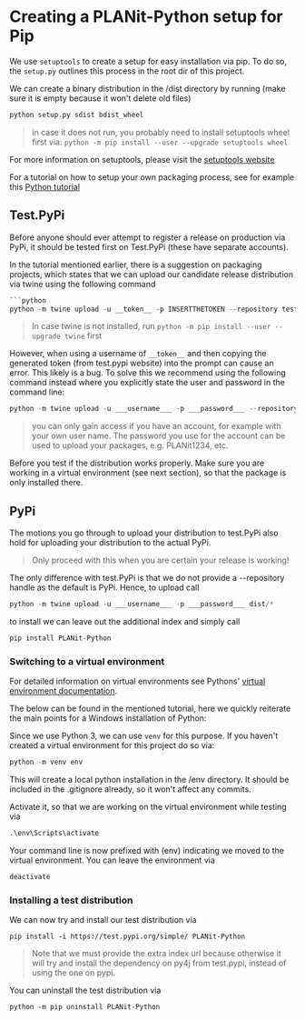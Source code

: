 # Creating a PLANit-Python setup for Pip

We use `setuptools` to create a setup for easy installation via pip. To do so, the `setup.py` outlines this process in the root dir of this project.

We can create a binary distribution in the /dist directory by running (make sure it is empty because it won't delete old files)

```python
python setup.py sdist bdist_wheel
```

> in case it does not run, you probably need to install setuptools wheel first via: `python -m pip install --user --upgrade setuptools wheel`

For more information on setuptools, please visit the [setuptools website](https://setuptools.readthedocs.io/en/latest/setuptools.html)

For a tutorial on how to setup your own packaging process, see for example this [Python tutorial](https://packaging.python.org/tutorials/packaging-projects/)

## Test.PyPi

Before anyone should ever attempt to register a release on production via PyPi, it should be tested first on Test.PyPi (these have separate accounts).

In the tutorial mentioned earlier, there is a suggestion on packaging  projects, which states that we can upload our candidate release distribution via twine using the following command

```python
```python
python -m twine upload -u __token__ -p INSERTTHETOKEN --repository testpypi dist/*
```

> In case twine is not installed, run `python -m pip install --user --upgrade twine` first

However, when using a username of `__token__` and then copying the generated token (from test.pypi website) into the prompt can cause an error. This likely is a bug. To solve this we recommend using the following command instead where you explicitly state the user and password in the command line:

```python
python -m twine upload -u ___username___ -p ___password___ --repository testpypi dist/*
```

> you can only gain access if you have an account, for example with your own user name. The password you use for the account can be used to upload your packages, e.g. PLANit1234, etc.

Before you test if the distribution works properly. Make sure you are working in a virtual environment (see next section), so that the package is only installed there.

## PyPi

The motions you go through to upload your distribution to test.PyPi also hold for uploading your distribution to the actual PyPi.

> Only proceed with this when you are certain your release is working!

The only difference with test.PyPi is that we do not provide a --repository handle as the default is PyPi. Hence, to upload call

```python
python -m twine upload -u ___username___ -p ___password___ dist/*
```

to install we can leave out the additional index and simply call

```python
pip install PLANit-Python
```

### Switching to a virtual environment

For detailed information on virtual environments see Pythons' [virtual environment documentation](https://packaging.python.org/guides/installing-using-pip-and-virtual-environments/).

The below can be found in the mentioned tutorial, here we quickly reiterate the main points for a Windows installation of Python:

Since we use Python 3, we can use `venv` for this purpose. If you haven't created a virtual environment for this project do so via:

```python
python -m venv env  
```

This will create a local python installation in the /env directory. It should be included in the .gitignore already, so it won't affect any commits.

Activate it, so that we are working on the virtual environment while testing via 

```python
.\env\Scripts\activate
```

Your command line is now prefixed with (env) indicating we moved to the virtual environment. You can leave the environment via

```python
deactivate 
```

### Installing a test distribution

We can now try and install our test distribution via

```
pip install -i https://test.pypi.org/simple/ PLANit-Python
```

> Note that we must provide the extra index url because otherwise it will try and install the dependency on py4j from test.pypi, instead of using the one on pypi.

You can uninstall the test distribution via

```
python -m pip uninstall PLANit-Python
```

